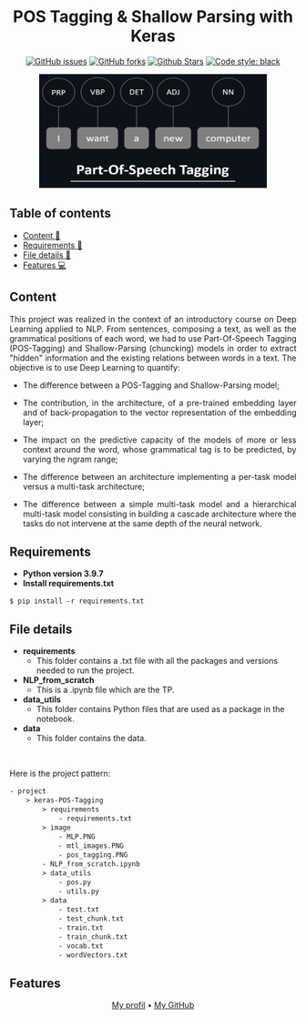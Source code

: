 <h1 align="center">POS Tagging & Shallow Parsing with Keras</h1> 

<p align="center"> 
<a href="https://github.com/lprtk/keras-pos-tagging/issues"><img alt="GitHub issues" src="https://img.shields.io/github/issues/lprtk/keras-pos-tagging"></a> 
<a href="https://github.com/lprtk/keras-pos-tagging/network"><img alt="GitHub forks" src="https://img.shields.io/github/forks/lprtk/keras-pos-tagging"></a> 
<a href="https://github.com/lprtk/keras-pos-tagging/stargazers"><img alt="Github Stars" src="https://img.shields.io/github/stars/lprtk/keras-pos-tagging"></a> 
<a href="https://github.com/lprtk/keras-pos-tagging/"><img alt="Code style: black" src="https://img.shields.io/badge/code%20style-black-000000.svg"></a> 
</p> 


<p align="center">
<img alt="POS-Tagging" src="image/pos_tagging.PNG" width="400" height="200">
</p>


## Table of contents 
* [Content :mag_right:](#Content)
* [Requirements :page_with_curl:](#Requirements)
* [File details :open_file_folder:](#File-details)
* [Features :computer:](#Features) 

<a id='section01'></a> 
## Content 

<p align="justify"> This project was realized in the context of an introductory course on Deep Learning applied to NLP. From sentences, composing a text, as well as the grammatical positions of each word, we had to use Part-Of-Speech Tagging (POS-Tagging) and Shallow-Parsing (chuncking) models in order to extract "hidden" information and the existing relations between words in a text. The objective is to use Deep Learning to quantify:<p> 
<ul>
<li><p align="justify">The difference between a POS-Tagging and Shallow-Parsing model; </p></li>
<li><p align="justify">The contribution, in the architecture, of a pre-trained embedding layer and of back-propagation to the vector representation of the embedding layer; </p></li>
<li><p align="justify">The impact on the predictive capacity of the models of more or less context around the word, whose grammatical tag is to be predicted, by varying the ngram range; </p></li>
<li><p align="justify">The difference between an architecture implementing a per-task model versus a multi-task architecture; </p></li>
<li><p align="justify">The difference between a simple multi-task model and a hierarchical multi-task model consisting in building a cascade architecture where the tasks do not intervene at the same depth of the neural network.</p></li>
</ul>

<a id='section02'></a> 
## Requirements
* **Python version 3.9.7** 
* **Install requirements.txt** 
```console
$ pip install -r requirements.txt 
``` 


<a id='section03'></a> 
## File details
* **requirements** 
  * This folder contains a .txt file with all the packages and versions needed to run the project. 
* **NLP_from_scratch** 
  * This is a .ipynb file which are the TP. 
* **data_utils**
  * This folder contains Python files that are used as a package in the notebook.
* **data**
  * This folder contains the data.

</br> 

Here is the project pattern: 
```
- project 
    > keras-POS-Tagging
        > requirements 
            - requirements.txt
        > image 
            - MLP.PNG
            - mtl_images.PNG
            - pos_tagging.PNG
        - NLP_from_scratch.ipynb 
        > data_utils 
            - pos.py
            - utils.py
        > data 
            - test.txt
            - test_chunk.txt
            - train.txt
            - train_chunk.txt
            - vocab.txt
            - wordVectors.txt
```

<a id='section04'></a> 
## Features 
<p align="center"><a href="https://github.com/lprtk/lprtk ">My profil</a> • 
<a href="https://github.com/lprtk/lprtk ">My GitHub</a> </p>
